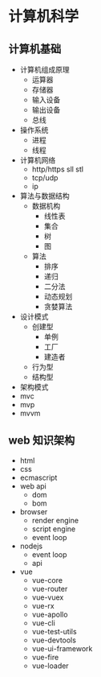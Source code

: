 # 计算机科学

## 计算机基础
- 计算机组成原理
  - 运算器
  - 存储器
  - 输入设备
  - 输出设备
  - 总线
- 操作系统
  - 进程
  - 线程
- 计算机网络
  - http/https sll stl
  - tcp/udp
  - ip
- 算法与数据结构
  - 数据机构
    - 线性表
    - 集合
    - 树
    - 图
  - 算法
    - 排序
    - 递归
    - 二分法
    - 动态规划
    - 贪婪算法
- 设计模式
  - 创建型
    - 单例
    - 工厂
    - 建造者
  - 行为型
  - 结构型
- 架构模式
 - mvc
 - mvp
 - mvvm

## web 知识架构
- html
- css
- ecmascript
- web api
  - dom
  - bom
- browser
  - render engine
  - script engine
  - event loop
- nodejs
  - event loop
  - api
- vue
  - vue-core
  - vue-router
  - vue-vuex
  - vue-rx
  - vue-apollo
  - vue-cli
  - vue-test-utils
  - vue-devtools
  - vue-ui-framework
  - vue-fire
  - vue-loader




